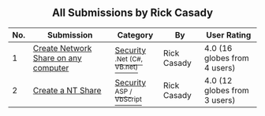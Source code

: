 ﻿<div align="center">

## All Submissions by Rick Casady

</div>

No.  | Submission | Category | By   | User Rating
---- | ---------- | -------- | ---- | -----------
1 | [Create Network Share on any computer<br />](https://github.com/Planet-Source-Code/rick-casady-create-network-share-on-any-computer__10-4035) | [Security<br /><sup>.Net (C#, VB.net)</sup>](../ByCategory/security__10-14.md) | Rick Casady | 4.0 (16 globes from 4 users)
2 | [Create a NT Share<br />](https://github.com/Planet-Source-Code/rick-casady-create-a-nt-share__4-9277) | [Security<br /><sup>ASP / VbScript</sup>](../ByCategory/security__4-14.md) | Rick Casady | 4.0 (12 globes from 3 users)
